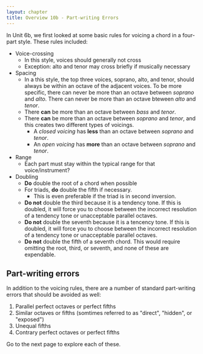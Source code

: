 ```yaml
---
layout: chapter
title: Overview 10b - Part-writing Errors
---
```


In Unit 6b, we first looked at some basic rules for voicing a chord in a four-part style. These rules included:
- Voice-crossing
    - In this style, voices should generally not cross
    - Exception: alto and tenor may cross briefly if musically necessary
- Spacing
    - In a this style, the top three voices, soprano, alto, and tenor, should always be within an octave of the adjacent voices. To be more specific, there can never be more than an octave between *soprano* and *alto*. There can never be more than an octave bteween *alto* and *tenor*. 
    - There **can** be more than an octave between *bass* and *tenor*.
    - There **can** be more than an octave between *soprano* and *tenor*, and this creates two different types of voicings.
        - A *closed voicing* has **less** than an octave between *soprano* and *tenor*. 
        - An *open voicing* has **more** than an octave between *soprano* and *tenor*.
- Range
    - Each part must stay within the typical range for that voice/instrument?
- Doubling
    - **Do** double the root of a chord when possible
    - For triads, **do** double the fifth if necessary.
        - This is even preferable if the triad is in second inversion.
    - **Do not** double the third because it is a tendency tone. If this is doubled, it will force you to choose between the incorrect resolution of a tendency tone or unacceptable parallel octaves.
    - **Do not** double the seventh because it is a tencency tone. If this is doubled, it will force you to choose between the incorrect resolution of a tendency tone or unacceptable parallel octaves.
    - **Do not** double the fifth of a seventh chord. This would require omitting the root, third, or seventh, and none of these are expendable.

## Part-writing errors

In addition to the voicing rules, there are a number of standard part-writing errors that should be avoided as well:
1. Parallel perfect octaves or perfect fifths
2. Similar octaves or fifths (somtimes referred to as "direct", "hidden", or "exposed")
3. Unequal fifths
4. Contrary perfect octaves or perfect fifths

Go to the next page to explore each of these.